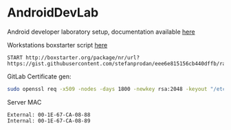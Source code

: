 # AndroidDevLab

Android developer laboratory setup, documentation available [here](https://github.com/stefanprodan/AndroidDevLab/wiki)

Workstations boxstarter script [here](https://gist.github.com/stefanprodan/eee6e815156cb440dffb)

```
START http://boxstarter.org/package/nr/url?https://gist.githubusercontent.com/stefanprodan/eee6e815156cb440dffb/raw/8cfdc450ecf182d97ef0db769dbf4efb6f266c00/Boxstarter.ps1
```

GitLab Certificate gen:

```bash
sudo openssl req -x509 -nodes -days 1800 -newkey rsa:2048 -keyout "/etc/gitlab/ssl/git.lab.key" -out "/etc/gitlab/ssl/git.lab.crt"
```

Server MAC
```
External: 00-1E-67-CA-08-88
Internal: 00-1E-67-CA-08-89
```
